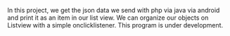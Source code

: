In this project, we get the json data we send with php via java via android and print it as an item in our list view. 
We can organize our objects on Listview with a simple onclicklistener. 
This program is under development.
